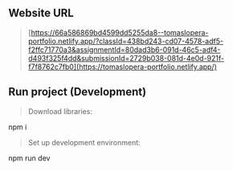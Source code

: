## Website URL

> [https://66a586869bd4599dd5255da8--tomaslopera-portfolio.netlify.app/?classId=438bd243-cd07-4578-adf5-f2ffc71770a3&assignmentId=80dad3b6-091d-46c5-adf4-d493f325f4dd&submissionId=2729b038-081d-4e0d-921f-f7f8762c7fb0](https://tomaslopera-portfolio.netlify.app/)

## Run project (Development)

> Download libraries:

 npm i

> Set up development environment:

 npm run dev

